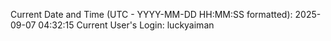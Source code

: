 Current Date and Time (UTC - YYYY-MM-DD HH:MM:SS formatted): 2025-09-07 04:32:15
Current User's Login: luckyaiman
